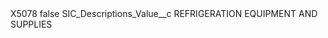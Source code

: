 <?xml version="1.0" encoding="UTF-8"?>
<CustomMetadata xmlns="http://soap.sforce.com/2006/04/metadata" xmlns:xsi="http://www.w3.org/2001/XMLSchema-instance" xmlns:xsd="http://www.w3.org/2001/XMLSchema">
    <label>X5078</label>
    <protected>false</protected>
    <values>
        <field>SIC_Descriptions_Value__c</field>
        <value xsi:type="xsd:string">REFRIGERATION EQUIPMENT AND SUPPLIES</value>
    </values>
</CustomMetadata>
